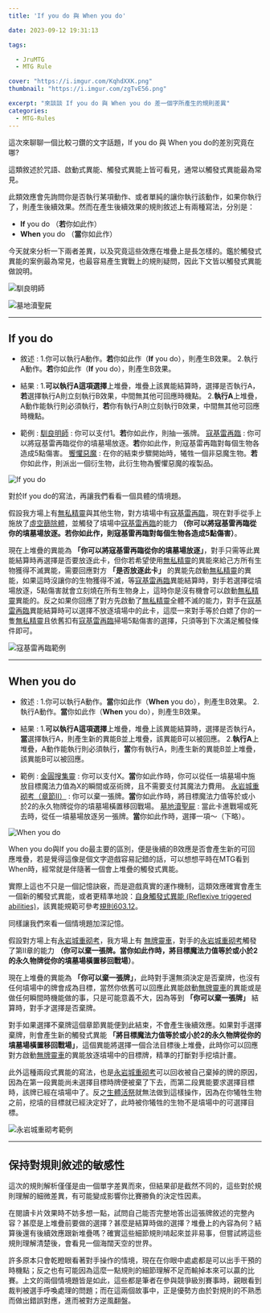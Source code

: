 ```yaml
---
title: 'If you do 與 When you do'

date: 2023-09-12 19:31:13

tags: 

  - JruMTG
  - MTG Rule

cover: "https://i.imgur.com/KqhdXXK.png"
thumbnail: "https://i.imgur.com/zgTvE56.png"

excerpt: "來談談 If you do 與 When you do 差一個字所產生的規則差異"
categories: 
  - MTG-Rules
---
```


這次來聊聊一個比較刁鑽的文字話題，If you do 與 When you do的差別究竟在哪? 

這類敘述於咒語、啟動式異能、觸發式異能上皆可看見，通常以觸發式異能最為常見。

此類效應會先詢問你是否執行某項動作、或者單純的讓你執行該動作，如果你執行了，則產生後續效果。然而在產生後續效果的規則敘述上有兩種寫法，分別是：

- **If** you do （**若**你如此作）
- **When** you do （**當**你如此作）

今天就來分析一下兩者差異，以及究竟這些效應在堆疊上是長怎樣的。鑑於觸發式異能的案例最為常見，也最容易產生實戰上的規則疑問，因此下文皆以觸發式異能做說明。

![馴良明師](https://i.imgur.com/vQ3Ty7B.jpg)

![墓地瀆聖屍](https://i.imgur.com/KMxU6uD.jpg)


---

## If you do

- 敘述 : 
1.你可以執行A動作。**若**你如此作（**If** you do），則產生B效果。
2.執行A動作。**若**你如此作（**If** you do），則產生B效果。

- 結果 : 
1.**可以執行A這項選擇**上堆疊，堆疊上該異能結算時，選擇是否執行A，**若**選擇執行A則立刻執行B效果，中間無其他可回應時機點。
2.**執行A**上堆疊，A動作能執行則必須執行，**若**你有執行A則立刻執行B效果，中間無其他可回應時機點。

- 範例 : 
[馴良明師](https://scryfall.com/card/m19/27/zht/%E9%A6%B4%E8%89%AF%E6%98%8E%E5%B8%AB) : 你可以支付1。**若**你如此作，則抽一張牌。
[寇基雷再臨](https://scryfall.com/card/ogw/98/zht/%E5%AF%87%E5%9F%BA%E9%9B%B7%E5%86%8D%E8%87%A8) : 你可以將寇基雷再臨從你的墳墓場放逐。**若**你如此作，則寇基雷再臨對每個生物各造成5點傷害。
[饗懼惡魔](https://scryfall.com/card/m19/27/zht/%E9%A6%B4%E8%89%AF%E6%98%8E%E5%B8%AB) : 在你的結束步驟開始時，犧牲一個非惡魔生物。**若**你如此作，則派出一個衍生物，此衍生物為饗懼惡魔的複製品。

![If you do](https://i.imgur.com/tYt2AzC.jpg)

對於If you do的寫法，再讓我們看看一個具體的情境題。

假設我方場上有[無私精靈](https://scryfall.com/card/clb/706/zht/%E7%84%A1%E7%A7%81%E7%B2%BE%E9%9D%88)與其他生物，對方墳場中有[寇基雷再臨](https://scryfall.com/card/ogw/98/zht/%E5%AF%87%E5%9F%BA%E9%9B%B7%E5%86%8D%E8%87%A8)，現在對手從手上施放了[虛空篩除體](https://scryfall.com/card/bfz/17/zht/%E8%99%9B%E7%A9%BA%E7%AF%A9%E9%99%A4%E9%AB%94)，並觸發了墳場中[寇基雷再臨](https://scryfall.com/card/ogw/98/zht/%E5%AF%87%E5%9F%BA%E9%9B%B7%E5%86%8D%E8%87%A8)的能力 **（你可以將寇基雷再臨從你的墳墓場放逐。若你如此作，則寇基雷再臨對每個生物各造成5點傷害）**。

現在上堆疊的異能為 **「你可以將寇基雷再臨從你的墳墓場放逐」**，對手只需等此異能結算時再選擇是否要放逐此卡，但你若希望使用[無私精靈](https://scryfall.com/card/clb/706/zht/%E7%84%A1%E7%A7%81%E7%B2%BE%E9%9D%88)的異能來給己方所有生物獲得不滅異能，需要回應對方 **「是否放逐此卡」** 的異能先啟動[無私精靈](https://scryfall.com/card/clb/706/zht/%E7%84%A1%E7%A7%81%E7%B2%BE%E9%9D%88)的異能，如果這時沒讓你的生物獲得不滅，等[寇基雷再臨](https://scryfall.com/card/ogw/98/zht/%E5%AF%87%E5%9F%BA%E9%9B%B7%E5%86%8D%E8%87%A8)異能結算時，對手若選擇從墳場放逐，5點傷害就會立刻燒在所有生物身上，這時你是沒有機會可以啟動[無私精靈](https://scryfall.com/card/clb/706/zht/%E7%84%A1%E7%A7%81%E7%B2%BE%E9%9D%88)異能的。反之如果你回應了對方先啟動了[無私精靈](https://scryfall.com/card/clb/706/zht/%E7%84%A1%E7%A7%81%E7%B2%BE%E9%9D%88)全體不滅的能力，對手在[寇基雷再臨](https://scryfall.com/card/ogw/98/zht/%E5%AF%87%E5%9F%BA%E9%9B%B7%E5%86%8D%E8%87%A8)異能結算時可以選擇不放逐墳場中的此卡，這麼一來對手等於白嫖了你的一隻[無私精靈](https://scryfall.com/card/clb/706/zht/%E7%84%A1%E7%A7%81%E7%B2%BE%E9%9D%88)且依舊扣有[寇基雷再臨](https://scryfall.com/card/ogw/98/zht/%E5%AF%87%E5%9F%BA%E9%9B%B7%E5%86%8D%E8%87%A8)掃場5點傷害的選擇，只須等到下次滿足觸發條件即可。

![寇基雷再臨範例](https://i.imgur.com/88sqUmz.jpg)

---

## When you do

- 敘述 : 
1.你可以執行A動作。**當**你如此作（**When** you do），則產生B效果。
2.執行A動作。**當**你如此作（**When** you do），則產生B效果。

- 結果 : 
1.**可以執行A這項選擇**上堆疊，堆疊上該異能結算時，選擇是否執行A，**當**選擇執行A，則產生新的異能B並上堆疊，該異能B可以被回應。
2.**執行A**上堆疊，A動作能執行則必須執行，**當**你有執行A，則產生新的異能B並上堆疊，該異能B可以被回應。

- 範例 : 
[金圓搜集靈](https://scryfall.com/card/mom/227/halo-forager) : 你可以支付X。**當**你如此作時，你可以從任一墳墓場中施放目標魔法力值為X的瞬間或巫術牌，且不需要支付其魔法力費用。
[永岩城重砌考（章節II）](https://scryfall.com/card/neo/34/the-restoration-of-eiganjo-architect-of-restoration) : 你可以棄一張牌。**當**你如此作時，將目標魔法力值等於或小於2的永久物牌從你的墳墓場橫置移回戰場。
[墓地瀆聖屍](https://scryfall.com/card/vow/100/cemetery-desecrator) : 當此卡進戰場或死去時，從任一墳墓場放逐另一張牌。**當**你如此作時，選擇一項～（下略）。

![When you do](https://i.imgur.com/bfhzhFe.jpg)


When you do與If you do最主要的區別，便是後續的B效應是否會產生新的可回應堆疊，若是覺得這像是個文字遊戲容易記錯的話，可以想想平時在MTG看到When時，經常就是伴隨著一個會上堆疊的觸發式異能。

實際上這也不只是一個記憶訣竅，而是遊戲真實的運作機制，這類效應確實會產生一個新的觸發式異能，或者更精準地說：[自身觸發式異能 (Reflexive triggered abilities)](https://mtg.fandom.com/wiki/Triggered_ability)，該異能規範可參考[規則603.12](https://mtg.fandom.com/wiki/Triggered_ability)。

同樣讓我們來看一個情境題加深記憶。

假設對方場上有[永岩城重砌考](https://scryfall.com/card/neo/34/the-restoration-of-eiganjo-architect-of-restoration)，我方場上有 [無牌靈車](https://scryfall.com/card/snc/246/unlicensed-hearse)，對手的[永岩城重砌考](https://scryfall.com/card/neo/34/the-restoration-of-eiganjo-architect-of-restoration)觸發了第II章的能力 **（你可以棄一張牌。當你如此作時，將目標魔法力值等於或小於2的永久物牌從你的墳墓場橫置移回戰場）**。

現在上堆疊的異能為 **「你可以棄一張牌」**，此時對手還無須決定是否棄牌，也沒有任何墳場中的牌會成為目標，當然你依舊可以回應此異能啟動[無牌靈車](https://scryfall.com/card/snc/246/unlicensed-hearse)的異能或是做任何瞬間時機能做的事，只是可能意義不大，因為等到 **「你可以棄一張牌」** 結算時，對手才選擇是否棄牌。

對手如果選擇不棄牌這個章節異能便到此結束，不會產生後續效應。如果對手選擇棄牌，則會產生新的觸發式異能 **「將目標魔法力值等於或小於2的永久物牌從你的墳墓場橫置移回戰場」**，這個異能將選擇一個合法目標後上堆疊，此時你可以回應對方啟動[無牌靈車](https://scryfall.com/card/snc/246/unlicensed-hearse)的異能放逐墳場中的目標牌，精準的打斷對手挖墳計畫。

此外這種兩段式異能的寫法，也是[永岩城重砌考](https://scryfall.com/card/neo/34/the-restoration-of-eiganjo-architect-of-restoration)可以回收被自己棄掉的牌的原因，因為在第一段異能尚未選擇目標時牌便被棄了下去，而第二段異能要求選擇目標時，該牌已經在墳場中了。反之[生體活祭](https://scryfall.com/card/cmr/157/victimize)就無法做到這樣操作，因為在你犧牲生物之前，挖墳的目標就已經決定好了，此時被你犧牲的生物不是墳場中的可選擇目標。

![永岩城重砌考範例](https://i.imgur.com/fc9FtNs.jpg)

---

## 保持對規則敘述的敏感性

這次的規則解析僅僅是由一個單字差異而來，但結果卻是截然不同的，這些對於規則理解的細微差異，有可能變成影響你比賽勝負的決定性因素。

在閱讀卡片效果時不妨多想一點，試問自己能否完整地答出這張牌敘述的完整內容？甚麼是上堆疊前要做的選擇？甚麼是結算時做的選擇？堆疊上的內容為何？結算後還有後續效應跟新堆疊嗎？確實這些細節規則啃起來並非易事，但嘗試將這些規則理解清楚後，會看見一個海闊天空的世界。

許多原本只會乾瞪眼看著對手操作的情境，現在在你眼中處處都是可以出手干預的時機點；反之也有可能因為這麼一點規則的細節理解不足而輸掉本來可以贏的比賽。上文的兩個情境題皆是如此，這些都是筆者在參與競爭級別賽事時，親眼看到裁判被選手呼喚處理的問題；而在這兩個故事中，正是優勢方由於對規則的不熟悉而做出錯誤對應，進而被對方逆風翻盤。